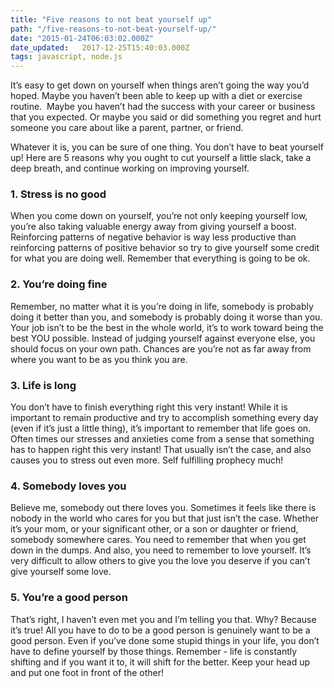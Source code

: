 ```yaml
---
title: "Five reasons to not beat yourself up"
path: "/five-reasons-to-not-beat-yourself-up/"
date: "2015-01-24T06:03:02.000Z"
date_updated:   2017-12-25T15:40:03.000Z
tags: javascript, node.js
---
```


It’s easy to get down on yourself when things aren’t going the way you’d hoped. Maybe you haven’t been able to keep up with a diet or exercise routine.  Maybe you haven’t had the success with your career or business that you expected. Or maybe you said or did something you regret and hurt someone you care about like a parent, partner, or friend.

Whatever it is, you can be sure of one thing. You don’t have to beat yourself up! Here are 5 reasons why you ought to cut yourself a little slack, take a deep breath, and continue working on improving yourself.

### 1. Stress is no good

When you come down on yourself, you’re not only keeping yourself low, you’re also taking valuable energy away from giving yourself a boost. Reinforcing patterns of negative behavior is way less productive than reinforcing patterns of positive behavior so try to give yourself some credit for what you are doing well. Remember that everything is going to be ok.

### 2. You’re doing fine

Remember, no matter what it is you’re doing in life, somebody is probably doing it better than you, and somebody is probably doing it worse than you. Your job isn’t to be the best in the whole world, it’s to work toward being the best YOU possible. Instead of judging yourself against everyone else, you should focus on your own path. Chances are you’re not as far away from where you want to be as you think you are.

### 3. Life is long

You don’t have to finish everything right this very instant! While it is important to remain productive and try to accomplish something every day (even if it’s just a little thing), it’s important to remember that life goes on. Often times our stresses and anxieties come from a sense that something has to happen right this very instant! That usually isn’t the case, and also causes you to stress out even more. Self fulfilling prophecy much!

### 4. Somebody loves you

Believe me, somebody out there loves you. Sometimes it feels like there is nobody in the world who cares for you but that just isn’t the case. Whether it’s your mom, or your significant other, or a son or daughter or friend, somebody somewhere cares. You need to remember that when you get down in the dumps. And also, you need to remember to love yourself. It’s very difficult to allow others to give you the love you deserve if you can’t give yourself some love.

### 5. You’re a good person

That’s right, I haven’t even met you and I’m telling you that. Why? Because it’s true! All you have to do to be a good person is genuinely want to be a good person. Even if you’ve done some stupid things in your life, you don’t have to define yourself by those things. Remember - life is constantly shifting and if you want it to, it will shift for the better. Keep your head up and put one foot in front of the other!
